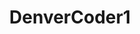 ---
title: DenverCoder1
github: https://github.com/DenverCoder1
mode: dark
transition: 1s
score: 86.2
archetype:
- Github Actions
- Badges | Tags | Icons
- Editor’s Choice
---